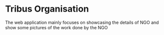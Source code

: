 # Tribus Organisation

The web application mainly focuses on showcasing the details of NGO and show some pictures of the work done by the NGO
